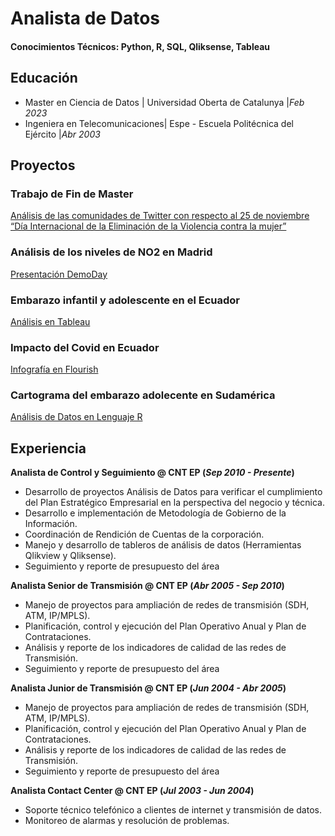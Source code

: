 # Analista de Datos

#### Conocimientos Técnicos: Python, R, SQL, Qliksense, Tableau

## Educación
-  Master en Ciencia de Datos     | Universidad Oberta de Catalunya  |_Feb 2023_								       		
-  Ingeniera en Telecomunicaciones| Espe - Escuela Politécnica del Ejército  |_Abr 2003_	 		        		

## Proyectos
### Trabajo de Fin de Master
[Análisis de las comunidades de Twitter con respecto al 25 de noviembre “Día Internacional de la Eliminación de la Violencia contra la mujer” ](https://openaccess.uoc.edu/handle/10609/148755)

### Análisis de los niveles de NO2 en Madrid
[Presentación DemoDay
](https://www.youtube.com/live/6Gz9yxC5o6A?si=nHjZMl1waa1q7fps )

### Embarazo infantil y adolescente en el Ecuador
[Análisis en Tableau
](https://public.tableau.com/app/profile/andrea.martinez6335/viz/EmbarazoinfantilyadolescenteenelEcuador/Nacional2)

### Impacto del Covid en Ecuador
[Infografía en Flourish](https://public.flourish.studio/story/1550365/)

### Cartograma del embarazo adolecente en Sudamérica
[Análisis de Datos en Lenguaje R](https://aemartineze.github.io/cartograma/)

## Experiencia
**Analista de Control y Seguimiento  @ CNT EP (_Sep 2010 - Presente_)**
- Desarrollo de proyectos Análisis de Datos para verificar el cumplimiento del Plan Estratégico Empresarial en la perspectiva del negocio y técnica.
- Desarrollo e implementación de Metodología de Gobierno de la Información.
- Coordinación de Rendición de Cuentas de la corporación.
- Manejo y desarrollo de tableros de análisis de datos (Herramientas Qlikview y Qliksense).
- Seguimiento y reporte de presupuesto del área

**Analista Senior de Transmisión @ CNT EP (_Abr 2005 - Sep 2010_)**
-  Manejo de proyectos para ampliación de redes de transmisión (SDH, ATM, IP/MPLS).
-  Planificación, control y  ejecución del Plan Operativo Anual y Plan de Contrataciones.
-  Análisis y reporte de los indicadores de calidad de las redes de Transmisión.
-  Seguimiento y reporte de presupuesto del área

**Analista Junior de Transmisión @ CNT EP (_Jun 2004 - Abr 2005_)**
-  Manejo de proyectos para ampliación de redes de transmisión (SDH, ATM, IP/MPLS).
-  Planificación, control y  ejecución del Plan Operativo Anual y Plan de Contrataciones.
-  Análisis y reporte de los indicadores de calidad de las redes de Transmisión.
-  Seguimiento y reporte de presupuesto del área

**Analista Contact Center @ CNT EP (_Jul 2003 - Jun 2004_)**
- Soporte técnico telefónico a clientes de internet y transmisión de datos.
- Monitoreo de alarmas y resolución de problemas.
  






